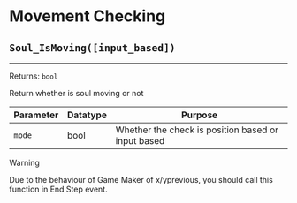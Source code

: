 # Movement Checking

## `Soul_IsMoving([input_based])`
---
 Returns: `bool`

Return whether is soul moving or not

| Parameter | Datatype  | Purpose |
|-----------|-----------|---------|
|`mode` |bool |Whether the check is position based or input based |
> [!WARNING]
> Due to the behaviour of Game Maker of x/yprevious, you should call this function in End Step event.
